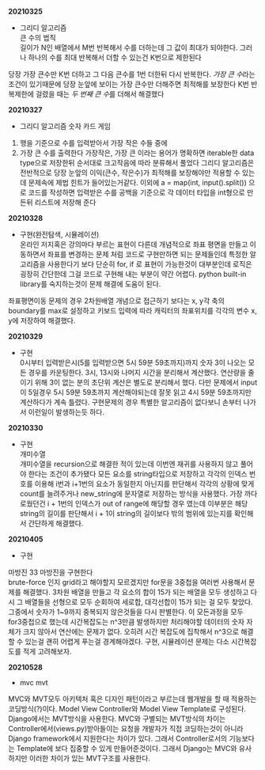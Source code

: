 **20210325**   
- 그리디 알고리즘   
큰 수의 법칙   
길이가 N인 배열에서 M번 반복해서 수를 더하는데 그 값이 최대가 되야한다. 그러나 하나의 수를 최대 반복해서 더할 수 있는건 K번으로 제한된다

당장 가장 큰수만 K번 더하고 그 다음 큰수를 1번 더한뒤 다시 반복한다.
*가장 큰 수*라는 조건이 있기때문에 당장 눈앞에 보이는 가장 큰수만 더해주면 최적해를 보장한다
K번 반복제한에 걸렸을 때는 *두 번째 큰 수*를 더해서 해결했다

**20210327**   
- 그리디 알고리즘
숫자 카드 게임
1. 행을 기준으로 수를 입력받아서 가장 작은 수들 중에
2. 가장 큰 수를 출력한다
가장작은, 가장 큰 이라는 용어가 명확하면 iterable한 data type으로 저장한뒤
순서대로 크고작음에 따라 분류해서 풀었다
그리디 알고리즘은 전반적으로 당장 눈앞의 이익(큰수, 작은수)가 최적해를 보장해야만 적용할 수 있는데
문제속에 제법 힌트가 들어있는거같다.
이외에 a = map(int, input().split()) 으로 코드를 작성하면 입력받은 수를 공백을 기준으로 각 데이터 타입을 int형으로 만든뒤 리스트에 저장해 준다

**20210328**
- 구현(완전탐색, 시뮬레이션)   
온라인 저지혹은 강의마다 부르는 표현이 다른데
개념적으로 좌표 평면을 만들고 이동하면서 좌표를 변경하는 문제 처럼 코드로 구현만하면 되는 문제들인데
특정한 알고리즘을 사용한다기 보다 단순히 for, if 로 표현이 가능한것이 대부분인데
로직은 굉장히 간단한데 그걸 코드로 구현해 내는 부분이 약간 어렵다. python built-in library를 숙지하는것이 문제 해결에 도움이 된다.

좌표평면이동 문제의 경우 2차원배열 개념으로 접근하기 보다는 x, y각 축의 boundary를 max로 설정하고
키보드 입력에 따라 캐릭터의 좌표위치를 각각의 변수 x, y에 저장하여 해결했다.

**20210329**
- 구현   
0시부터 입력받은시(5를 입력받으면 5시 59분 59초까지)까지 숫자 3이 나오는 모든 경우를 카운팅한다.
3시, 13시와 나머지 시간을 분리해서 계산했다.
연산량을 줄이기 위해 3이 없는 분의 초단위 계산은 별도로 분리해서 했다.
다만 문제에서 input이 5일경우 5시 59분 59초까지 계산해야되는데 잘못 읽고 4시 59분 59초까지만 계산하다가 계속 틀렸다.
구현문제의 경우 특별한 알고리즘이 없다보니 손부터 나가서 이런일이 발생하는듯 하다.

**20210330**   
- 구현   
개미수열   
개미수열을 recursion으로 해결한 적이 있는데 이번엔 재귀를 사용하지 않고 풀어야 한다는 조건이 추가됐다
모든 요소를 string타입으로 저장하고 각각의 인덱스 번호를 이용해 i번과 i+1번의 요소가 동일한지 아닌지를 판단해서 각각의 상황에 맞게 count를 늘려주거나
new_string에 문자열로 저장하는 방식을 사용했다. 가장 까다로웠던건 i + 1번의 인덱스가 out of range에 해당할 경우 였는데 이부분은 해당 string의 길이를 판단해서
i + 1이 string의 길이보다 밖의 범위에 있는지를 확인해서 간단하게 해결했다.

**20210405**   
- 구현    

마방진 33 마방진을 구현한다   
brute-force 인지 grid라고 해야할지 모르겠지만 for문을 3중첩을 여러번 사용해서 문제를 해결했다.
3차원 배열을 만들고 각 요소의 합이 15가 되는 배열을 모두 생성하고 다시 그 배열들을 선형으로 모두 순회하여 세로합, 대각선합이 15가 되는 걸 모두 찾았다.
그중에서 숫자가 1~9까지 중복되지 않은것들을 다시 판별한다. 이 모든과정을 모두 for3중첩으로 했는데 시간복잡도는 n^3만큼 발생하지만
처리해야할 데이터의 숫자 자체가 크지 않아서 연산에는 문제가 없다.
오히려 시간 복잡도에 집착해서 n^3으로 해결할 수 있는걸 괜히 어렵게 푸는걸 경계해야겠다. 구현, 시뮬레이션 문제는 다소 시간복잡도를 적게 고려해보자.

**20210528**   
- mvc mvt   

MVC와 MVT모두 아키텍처 혹은 디자인 패턴이라고 부르는데 웹개발을 할 때 적용하는 코딩방식(?)이다.
Model View Controller와 Model View Template로 구성된다.
Django에서는 MVT방식을 사용한다.
MVC와 구별되는 MVT방식의 차이는 Controller에서(views.py)받아들이는 요청을 개발자가 직접 코딩하는것이 아니라
Django framework에서 지원한다는 차이가 있다. 그래서 Controller로서의 기능보다는 Template에 보다 집중할 수 있게 만들어준것이다.
그래서 Django는 MVC와 유사하지만 이러한 차이가 있는 MVT구조를 사용한다.

